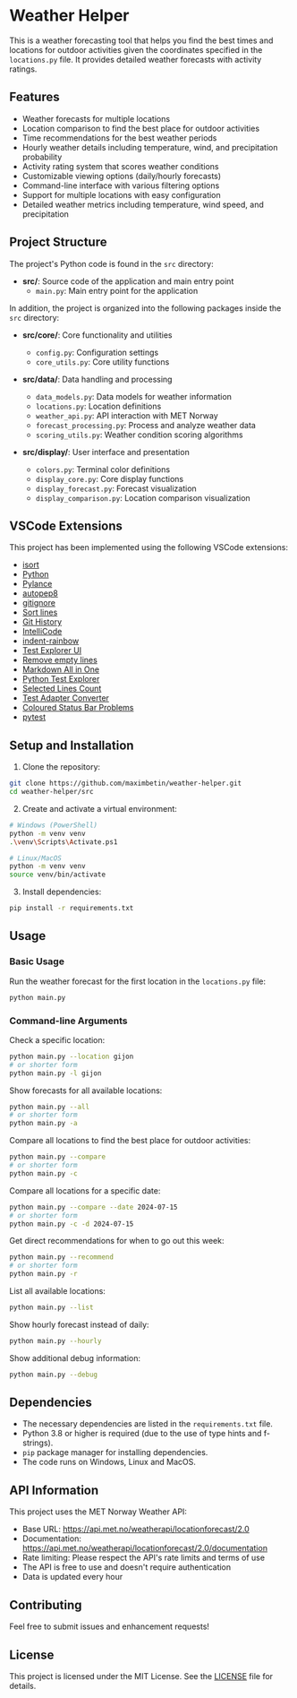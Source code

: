 # Weather Helper

This is a weather forecasting tool that helps you find the best times and locations for outdoor activities given the coordinates specified in the `locations.py` file. It provides detailed weather forecasts with activity ratings.

## Features

- Weather forecasts for multiple locations
- Location comparison to find the best place for outdoor activities
- Time recommendations for the best weather periods
- Hourly weather details including temperature, wind, and precipitation probability
- Activity rating system that scores weather conditions
- Customizable viewing options (daily/hourly forecasts)
- Command-line interface with various filtering options
- Support for multiple locations with easy configuration
- Detailed weather metrics including temperature, wind speed, and precipitation

## Project Structure

The project's Python code is found in the `src` directory:

- **src/**: Source code of the application and main entry point
  - `main.py`: Main entry point for the application

In addition, the project is organized into the following packages inside the `src` directory:

- **src/core/**: Core functionality and utilities
  - `config.py`: Configuration settings
  - `core_utils.py`: Core utility functions

- **src/data/**: Data handling and processing
  - `data_models.py`: Data models for weather information
  - `locations.py`: Location definitions
  - `weather_api.py`: API interaction with MET Norway
  - `forecast_processing.py`: Process and analyze weather data
  - `scoring_utils.py`: Weather condition scoring algorithms

- **src/display/**: User interface and presentation
  - `colors.py`: Terminal color definitions
  - `display_core.py`: Core display functions
  - `display_forecast.py`: Forecast visualization
  - `display_comparison.py`: Location comparison visualization

## VSCode Extensions

This project has been implemented using the following VSCode extensions:

- [isort](https://marketplace.visualstudio.com/items?itemName=ms-python.isort)
- [Python](https://marketplace.visualstudio.com/items?itemName=ms-python.python)
- [Pylance](https://marketplace.visualstudio.com/items?itemName=ms-python.vscode-pylance)
- [autopep8](https://marketplace.visualstudio.com/items?itemName=ms-python.autopep8)
- [gitignore](https://marketplace.visualstudio.com/items?itemName=codezombiech.gitignore)
- [Sort lines](https://marketplace.visualstudio.com/items?itemName=Tyriar.sort-lines)
- [Git History](https://marketplace.visualstudio.com/items?itemName=donjayamanne.githistory)
- [IntelliCode](https://marketplace.visualstudio.com/items?itemName=VisualStudioExptTeam.vscodeintellicode)
- [indent-rainbow](https://marketplace.visualstudio.com/items?itemName=oderwat.indent-rainbow)
- [Test Explorer UI](https://marketplace.visualstudio.com/items?itemName=hbenl.vscode-test-explorer)
- [Remove empty lines](https://marketplace.visualstudio.com/items?itemName=aaron-bond.better-comments)
- [Markdown All in One](https://marketplace.visualstudio.com/items?itemName=yzhang.markdown-all-in-one)
- [Python Test Explorer](https://marketplace.visualstudio.com/items?itemName=hbenl.vscode-test-explorer)
- [Selected Lines Count](https://marketplace.visualstudio.com/items?itemName=aaron-bond.better-comments)
- [Test Adapter Converter](https://marketplace.visualstudio.com/items?itemName=ms-vscode.test-adapter-converter)
- [Coloured Status Bar Problems](https://marketplace.visualstudio.com/items?itemName=bradzacher.vscode-coloured-status-bar-problems)
- [pytest](https://marketplace.visualstudio.com/items?itemName=ms-python.pytest)

## Setup and Installation

1. Clone the repository:
```bash
git clone https://github.com/maximbetin/weather-helper.git
cd weather-helper/src
```

2. Create and activate a virtual environment:
```bash
# Windows (PowerShell)
python -m venv venv
.\venv\Scripts\Activate.ps1

# Linux/MacOS
python -m venv venv
source venv/bin/activate
```

3. Install dependencies:
```bash
pip install -r requirements.txt
```

## Usage

### Basic Usage
Run the weather forecast for the first location in the `locations.py` file:
```bash
python main.py
```

### Command-line Arguments

Check a specific location:
```bash
python main.py --location gijon
# or shorter form
python main.py -l gijon
```

Show forecasts for all available locations:
```bash
python main.py --all
# or shorter form
python main.py -a
```

Compare all locations to find the best place for outdoor activities:
```bash
python main.py --compare
# or shorter form
python main.py -c
```

Compare all locations for a specific date:
```bash
python main.py --compare --date 2024-07-15
# or shorter form
python main.py -c -d 2024-07-15
```

Get direct recommendations for when to go out this week:
```bash
python main.py --recommend
# or shorter form
python main.py -r
```

List all available locations:
```bash
python main.py --list
```

Show hourly forecast instead of daily:
```bash
python main.py --hourly
```

Show additional debug information:
```bash
python main.py --debug
```

## Dependencies

- The necessary dependencies are listed in the `requirements.txt` file.
- Python 3.8 or higher is required (due to the use of type hints and f-strings).
- `pip` package manager for installing dependencies.
- The code runs on Windows, Linux and MacOS.

## API Information

This project uses the MET Norway Weather API:
- Base URL: https://api.met.no/weatherapi/locationforecast/2.0
- Documentation: https://api.met.no/weatherapi/locationforecast/2.0/documentation
- Rate limiting: Please respect the API's rate limits and terms of use
- The API is free to use and doesn't require authentication
- Data is updated every hour

## Contributing

Feel free to submit issues and enhancement requests!

## License

This project is licensed under the MIT License. See the [LICENSE](LICENSE) file for details.